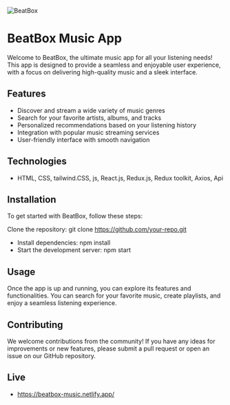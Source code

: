 ![BeatBox](https://github.com/mohamed-khaledes/BeatBox/assets/83855189/3657b939-488d-43b1-81c2-39a94b4429cd)


# BeatBox Music App
Welcome to BeatBox, the ultimate music app for all your listening needs! This app is designed to provide a seamless and enjoyable user experience, with a focus on delivering high-quality music and a sleek interface.

## Features
- Discover and stream a wide variety of music genres
- Search for your favorite artists, albums, and tracks
- Personalized recommendations based on your listening history
- Integration with popular music streaming services
- User-friendly interface with smooth navigation

## Technologies
- HTML, CSS, tailwind.CSS, js, React.js, Redux.js, Redux toolkit, Axios, Api

## Installation
To get started with BeatBox, follow these steps:

Clone the repository: git clone https://github.com/your-repo.git
- Install dependencies: npm install
- Start the development server: npm start

## Usage
Once the app is up and running, you can explore its features and functionalities. You can search for your favorite music, create playlists, and enjoy a seamless listening experience.

## Contributing
We welcome contributions from the community! If you have any ideas for improvements or new features, please submit a pull request or open an issue on our GitHub repository.

## Live
- https://beatbox-music.netlify.app/
